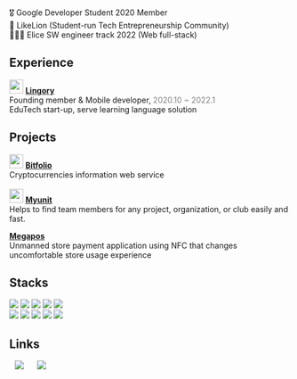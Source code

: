 🎖 Google Developer Student 2020 Member<br>
🦁 LikeLion (Student-run Tech Entrepreneurship Community) <br>
👨🏼‍💻 Elice SW engineer track 2022 (Web full-stack) <br>

<h2>Experience</h2>

<img src="https://play-lh.googleusercontent.com/Tl08df19MlhTQFPky53PteQ2xD-MAUSzGNnGlPDV3xoKlh3ihYLsF54b51xIzlUC3CA=s360-rw"
        width=25px
         height=25px
    /></a> 
 <b><a href="https://lingory.net">Lingory</a></b><br>Founding member & Mobile developer, <span style="color:gray">2020.10 ~ 2022.1</span><br>
EduTech start-up, serve learning language solution


<h2>Projects</h2>

<img src="https://s3.us-west-2.amazonaws.com/secure.notion-static.com/75472c8e-87ff-49f9-9377-58eeae157e3f/favicon_2.png?X-Amz-Algorithm=AWS4-HMAC-SHA256&X-Amz-Content-Sha256=UNSIGNED-PAYLOAD&X-Amz-Credential=AKIAT73L2G45EIPT3X45%2F20220503%2Fus-west-2%2Fs3%2Faws4_request&X-Amz-Date=20220503T030513Z&X-Amz-Expires=86400&X-Amz-Signature=0b01cf2ba0b934dbd1708ab599351ba050978cfb5a8bc452f97c7dea74a82aa3&X-Amz-SignedHeaders=host&response-content-disposition=filename%20%3D%22favicon%25202.png%22&x-id=GetObject"
        width=25px
         height=25px
    /></a> 
 <b><a href="https://bitfolio.me"> Bitfolio </a> </b> <br>
Cryptocurrencies information web service<br><br>
<img src="https://s3.us-west-2.amazonaws.com/secure.notion-static.com/cb13105f-5605-40a7-a2b1-cade4f751f1e/Untitled.png?X-Amz-Algorithm=AWS4-HMAC-SHA256&X-Amz-Content-Sha256=UNSIGNED-PAYLOAD&X-Amz-Credential=AKIAT73L2G45EIPT3X45%2F20220503%2Fus-west-2%2Fs3%2Faws4_request&X-Amz-Date=20220503T031904Z&X-Amz-Expires=86400&X-Amz-Signature=33bcbf5f5ac00e1fe5f36c34ef2288f0bd0bdb4e2df3d750238ed60f0e789f49&X-Amz-SignedHeaders=host&response-content-disposition=filename%20%3D%22Untitled.png%22&x-id=GetObject"
        width=25px
         height=25px
    /></a> 
 <b><a href="https://myunit.netlify.app/"> Myunit </a> </b> <br>
Helps to find team members for any project, organization, or club easily and fast.<br>

<b><a href="https://muhly.tistory.com/68?category=966965"> Megapos </a> </b> <br>
Unmanned store payment application using NFC that changes uncomfortable store usage experience




<h2>Stacks</h2>

<img src="https://img.shields.io/badge/React-FFCD00?style=flat-square&logo=React&logoColor=black"/> <img src="https://img.shields.io/badge/Redux-FFCD00?style=flat-square&logo=Redux&logoColor=black"/> <img src="https://img.shields.io/badge/NodeJS-FFCD00?style=flat-square&logo=Node.js&logoColor=black"/> <img src="https://img.shields.io/badge/JavaScript-FFCD00?style=flat-square&logo=JavaScript&logoColor=black"/>
<img src="https://img.shields.io/badge/TypeScript-FFCD00?style=flat-square&logo=TypeScript&logoColor=black"/></a><br>
<img src="https://img.shields.io/badge/Flutter-FFCD00?style=flat-square&logo=flutter&logoColor=black"/> <img src="https://img.shields.io/badge/Dart-FFCD00?style=flat-square&logo=dart&logoColor=black"/>
<img src="https://img.shields.io/badge/Django-FFCD00?style=flat-square&logo=Django&logoColor=black"/> <img src="https://img.shields.io/badge/Python-FFCD00?style=flat-square&logo=Python&logoColor=black"/> <img src="https://img.shields.io/badge/Firebase-FFCD00?style=flat-square&logo=Firebase&logoColor=black"/>



<h2>Links</h2>
<a href="https://pitterpark.notion.site/Yusang-Park-74ce7926bf06411b8f5410c365fc64b3">
    <img 
        src="http://img.shields.io/badge/Portfolio-blue?style=flat"
        style="height : auto; margin-left : 10px; margin-right : 10px;"/></a> 
<a href="https://muhly.tistory.com/">
    <img 
        src="http://img.shields.io/badge/-Tech%20Blog-blueviolet?style=flat"
        style="height : auto; margin-left : 10px; margin-right : 10px;"/>
</a>
